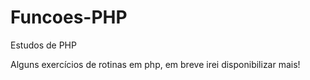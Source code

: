 # Funcoes-PHP
Estudos de PHP

Alguns exercícios de rotinas em php, em breve irei disponibilizar mais!
